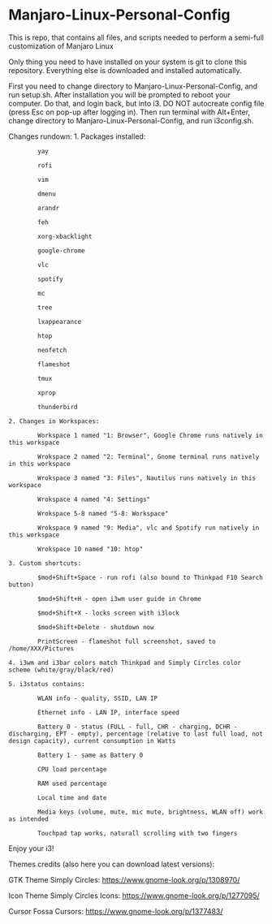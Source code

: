 # Manjaro-Linux-Personal-Config
This is repo, that contains all files, and scripts needed to perform a semi-full customization of Manjaro Linux

Only thing you need to have installed on your system is git to clone this repository. Everything else is downloaded and installed automatically.

First you need to change directory to Manjaro-Linux-Personal-Config, and run setup.sh.
After installation you will be prompted to reboot your computer. Do that, and login back, but into i3.
DO NOT autocreate config file (press Esc on pop-up after logging in).
Then run terminal with Alt+Enter, change directory to Manjaro-Linux-Personal-Config, and run i3config.sh.

Changes rundown:
	1. Packages installed:

			yay

			rofi

			vim

			dmenu

			arandr
	
			feh
	
			xorg-xbacklight

			google-chrome

			vlc

			spotify

			mc

			tree

			lxappearance

			htop

			neofetch

			flameshot

			tmux
		
			xprop
			
			thunderbird

	2. Changes in Workspaces:

			Workspace 1 named "1: Browser", Google Chrome runs natively in this workspace

			Wrokspace 2 named "2: Terminal", Gnome terminal runs natively in this workspace

			Wrokspace 3 named "3: Files", Nautilus runs natively in this workspace

			Wrokspace 4 named "4: Settings"

			Wrokspace 5-8 named "5-8: Workspace"

			Wrokspace 9 named "9: Media", vlc and Spotify run natively in this workspace

			Wrokspace 10 named "10: htop"

	3. Custom shortcuts:

			$mod+Shift+Space - run rofi (also bound to Thinkpad F10 Search button)

			$mod+Shift+H - open i3wm user guide in Chrome

			$mod+Shift+X - locks screen with i3lock
	
			$mod+Shift+Delete - shutdown now

			PrintScreen - flameshot full screenshot, saved to /home/XXX/Pictures

	4. i3wm and i3bar colors match Thinkpad and Simply Circles color scheme (white/gray/black/red)

	5. i3status contains:

			WLAN info - quality, SSID, LAN IP

			Ethernet info - LAN IP, interface speed

			Battery 0 - status (FULL - full, CHR - charging, DCHR - discharging, EPT - empty), percentage (relative to last full load, not design capacity), current consumption in Watts

			Battery 1 - same as Battery 0

			CPU load percentage

			RAM used percentage

			Local time and date

			Media keys (volume, mute, mic mute, brightness, WLAN off) work as intended

			Touchpad tap works, naturall scrolling with two fingers
			
			

Enjoy your i3!

Themes credits (also here you can download latest versions):

GTK Theme Simply Circles: https://www.gnome-look.org/p/1308970/

Icon Theme Simply Circles Icons: https://www.gnome-look.org/p/1277095/

Cursor Fossa Cursors: https://www.gnome-look.org/p/1377483/
